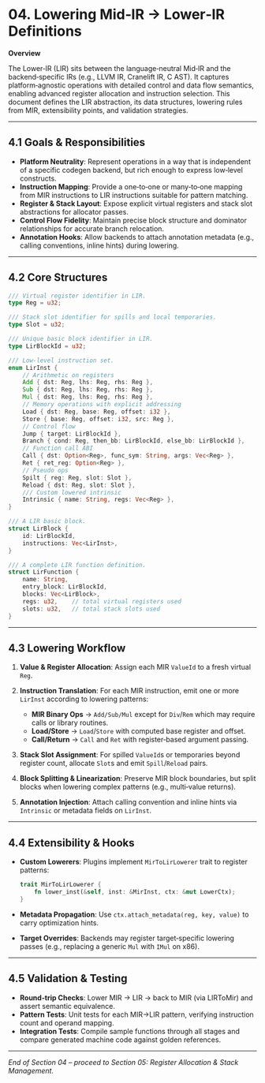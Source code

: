 # 04. Lowering Mid‑IR → Lower‑IR Definitions

**Overview**

The Lower‑IR (LIR) sits between the language‑neutral Mid‑IR and the backend‑specific IRs (e.g., LLVM IR, Cranelift IR, C AST). It captures platform‑agnostic operations with detailed control and data flow semantics, enabling advanced register allocation and instruction selection. This document defines the LIR abstraction, its data structures, lowering rules from MIR, extensibility points, and validation strategies.

---

## 4.1 Goals & Responsibilities

* **Platform Neutrality**: Represent operations in a way that is independent of a specific codegen backend, but rich enough to express low‑level constructs.
* **Instruction Mapping**: Provide a one‑to‑one or many‑to‑one mapping from MIR instructions to LIR instructions suitable for pattern matching.
* **Register & Stack Layout**: Expose explicit virtual registers and stack slot abstractions for allocator passes.
* **Control Flow Fidelity**: Maintain precise block structure and dominator relationships for accurate branch relocation.
* **Annotation Hooks**: Allow backends to attach annotation metadata (e.g., calling conventions, inline hints) during lowering.

---

## 4.2 Core Structures

```rust
/// Virtual register identifier in LIR.
type Reg = u32;

/// Stack slot identifier for spills and local temporaries.
type Slot = u32;

/// Unique basic block identifier in LIR.
type LirBlockId = u32;

/// Low‑level instruction set.
enum LirInst {
    // Arithmetic on registers
    Add { dst: Reg, lhs: Reg, rhs: Reg },
    Sub { dst: Reg, lhs: Reg, rhs: Reg },
    Mul { dst: Reg, lhs: Reg, rhs: Reg },
    // Memory operations with explicit addressing
    Load { dst: Reg, base: Reg, offset: i32 },
    Store { base: Reg, offset: i32, src: Reg },
    // Control flow
    Jump { target: LirBlockId },
    Branch { cond: Reg, then_bb: LirBlockId, else_bb: LirBlockId },
    // Function call ABI
    Call { dst: Option<Reg>, func_sym: String, args: Vec<Reg> },
    Ret { ret_reg: Option<Reg> },
    // Pseudo ops
    Spilt { reg: Reg, slot: Slot },
    Reload { dst: Reg, slot: Slot },
    /// Custom lowered intrinsic
    Intrinsic { name: String, regs: Vec<Reg> },
}

/// A LIR basic block.
struct LirBlock {
    id: LirBlockId,
    instructions: Vec<LirInst>,
}

/// A complete LIR function definition.
struct LirFunction {
    name: String,
    entry_block: LirBlockId,
    blocks: Vec<LirBlock>,
    regs: u32,    // total virtual registers used
    slots: u32,   // total stack slots used
}
```

---

## 4.3 Lowering Workflow

1. **Value & Register Allocation**: Assign each MIR `ValueId` to a fresh virtual `Reg`.
2. **Instruction Translation**: For each MIR instruction, emit one or more `LirInst` according to lowering patterns:

    * **MIR Binary Ops** → `Add/Sub/Mul` except for `Div`/`Rem` which may require calls or library routines.
    * **Load/Store** → `Load`/`Store` with computed base register and offset.
    * **Call/Return** → `Call` and `Ret` with register‐based argument passing.
3. **Stack Slot Assignment**: For spilled `ValueId`s or temporaries beyond register count, allocate `Slot`s and emit `Spill`/`Reload` pairs.
4. **Block Splitting & Linearization**: Preserve MIR block boundaries, but split blocks when lowering complex patterns (e.g., multi‐value returns).
5. **Annotation Injection**: Attach calling convention and inline hints via `Intrinsic` or metadata fields on `LirInst`.

---

## 4.4 Extensibility & Hooks

* **Custom Lowerers**: Plugins implement `MirToLirLowerer` trait to register patterns:

  ```rust
  trait MirToLirLowerer {
      fn lower_inst(&self, inst: &MirInst, ctx: &mut LowerCtx);
  }
  ```
* **Metadata Propagation**: Use `ctx.attach_metadata(reg, key, value)` to carry optimization hints.
* **Target Overrides**: Backends may register target‑specific lowering passes (e.g., replacing a generic `Mul` with `IMul` on x86).

---

## 4.5 Validation & Testing

* **Round‑trip Checks**: Lower MIR → LIR → back to MIR (via LIRToMir) and assert semantic equivalence.
* **Pattern Tests**: Unit tests for each MIR→LIR pattern, verifying instruction count and operand mapping.
* **Integration Tests**: Compile sample functions through all stages and compare generated machine code against golden references.

---

*End of Section 04 – proceed to Section 05: Register Allocation & Stack Management.*
